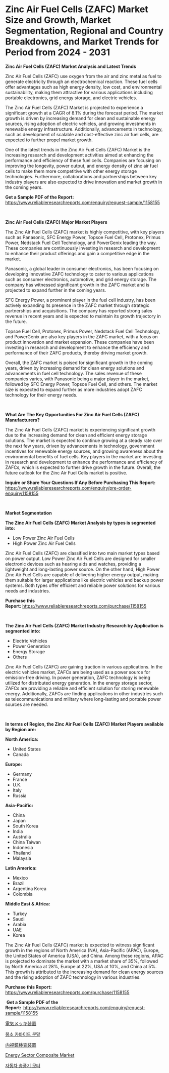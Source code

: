 <p><h1>Zinc Air Fuel Cells (ZAFC) Market Size and Growth, Market Segmentation, Regional and Country Breakdowns, and Market Trends for Period from 2024 -  2031</h1></p><p><strong>Zinc Air Fuel Cells (ZAFC) Market Analysis and Latest Trends</strong></p>
<p><p>Zinc Air Fuel Cells (ZAFC) use oxygen from the air and zinc metal as fuel to generate electricity through an electrochemical reaction. These fuel cells offer advantages such as high energy density, low cost, and environmental sustainability, making them attractive for various applications including portable electronics, grid energy storage, and electric vehicles.</p><p>The Zinc Air Fuel Cells (ZAFC) Market is projected to experience a significant growth at a CAGR of 8.1% during the forecast period. The market growth is driven by increasing demand for clean and sustainable energy sources, rising adoption of electric vehicles, and growing investments in renewable energy infrastructure. Additionally, advancements in technology, such as development of scalable and cost-effective zinc air fuel cells, are expected to further propel market growth.</p><p>One of the latest trends in the Zinc Air Fuel Cells (ZAFC) Market is the increasing research and development activities aimed at enhancing the performance and efficiency of these fuel cells. Companies are focusing on improving the longevity, power output, and energy density of zinc air fuel cells to make them more competitive with other energy storage technologies. Furthermore, collaborations and partnerships between key industry players are also expected to drive innovation and market growth in the coming years.</p></p>
<p><strong>Get a Sample PDF of the Report:&nbsp;</strong> <a href="https://www.reliableresearchreports.com/enquiry/request-sample/1158155">https://www.reliableresearchreports.com/enquiry/request-sample/1158155</a></p>
<p>&nbsp;</p>
<p><strong>Zinc Air Fuel Cells (ZAFC) Major Market Players</strong></p>
<p><p>The Zinc Air Fuel Cells (ZAFC) market is highly competitive, with key players such as Panasonic, SFC Energy Power, Topsoe Fuel Cell, Protonex, Primus Power, Nedstack Fuel Cell Technology, and PowerGenix leading the way. These companies are continuously investing in research and development to enhance their product offerings and gain a competitive edge in the market.</p><p>Panasonic, a global leader in consumer electronics, has been focusing on developing innovative ZAFC technology to cater to various applications such as consumer electronics, automotive, and grid energy storage. The company has witnessed significant growth in the ZAFC market and is projected to expand further in the coming years.</p><p>SFC Energy Power, a prominent player in the fuel cell industry, has been actively expanding its presence in the ZAFC market through strategic partnerships and acquisitions. The company has reported strong sales revenue in recent years and is expected to maintain its growth trajectory in the future.</p><p>Topsoe Fuel Cell, Protonex, Primus Power, Nedstack Fuel Cell Technology, and PowerGenix are also key players in the ZAFC market, with a focus on product innovation and market expansion. These companies have been investing in research and development to enhance the efficiency and performance of their ZAFC products, thereby driving market growth.</p><p>Overall, the ZAFC market is poised for significant growth in the coming years, driven by increasing demand for clean energy solutions and advancements in fuel cell technology. The sales revenue of these companies varies, with Panasonic being a major player in the market, followed by SFC Energy Power, Topsoe Fuel Cell, and others. The market size is expected to expand further as more industries adopt ZAFC technology for their energy needs.</p></p>
<p>&nbsp;</p>
<p><strong>What Are The Key Opportunities For Zinc Air Fuel Cells (ZAFC) Manufacturers?</strong></p>
<p><p>The Zinc Air Fuel Cells (ZAFC) market is experiencing significant growth due to the increasing demand for clean and efficient energy storage solutions. The market is expected to continue growing at a steady rate over the next few years, driven by advancements in technology, government incentives for renewable energy sources, and growing awareness about the environmental benefits of fuel cells. Key players in the market are investing in research and development to enhance the performance and efficiency of ZAFCs, which is expected to further drive growth in the future. Overall, the future outlook for the Zinc Air Fuel Cells market is positive.</p></p>
<p><strong>Inquire or Share Your Questions If Any Before Purchasing This Report:</strong> <a href="https://www.reliableresearchreports.com/enquiry/pre-order-enquiry/1158155">https://www.reliableresearchreports.com/enquiry/pre-order-enquiry/1158155</a></p>
<p>&nbsp;</p>
<p><strong>Market Segmentation</strong></p>
<p><strong>The Zinc Air Fuel Cells (ZAFC) Market Analysis by types is segmented into:</strong></p>
<p><ul><li>Low Power Zinc Air Fuel Cells</li><li>High Power Zinc Air Fuel Cells</li></ul></p>
<p><p>Zinc Air Fuel Cells (ZAFC) are classified into two main market types based on power output. Low Power Zinc Air Fuel Cells are designed for smaller electronic devices such as hearing aids and watches, providing a lightweight and long-lasting power source. On the other hand, High Power Zinc Air Fuel Cells are capable of delivering higher energy output, making them suitable for larger applications like electric vehicles and backup power systems. Both types offer efficient and reliable power solutions for various needs and industries.</p></p>
<p><strong>Purchase this Report:&nbsp;</strong><a href="https://www.reliableresearchreports.com/purchase/1158155">https://www.reliableresearchreports.com/purchase/1158155</a></p>
<p>&nbsp;</p>
<p><strong>The Zinc Air Fuel Cells (ZAFC) Market Industry Research by Application is segmented into:</strong></p>
<p><ul><li>Electric Vehicles</li><li>Power Generation</li><li>Energy Storage</li><li>Others</li></ul></p>
<p><p>Zinc Air Fuel Cells (ZAFC) are gaining traction in various applications. In the electric vehicles market, ZAFCs are being used as a power source for emission-free driving. In power generation, ZAFC technology is being utilized for distributed energy generation. In the energy storage sector, ZAFCs are providing a reliable and efficient solution for storing renewable energy. Additionally, ZAFCs are finding applications in other industries such as telecommunications and military where long-lasting and portable power sources are needed.</p></p>
<p>&nbsp;</p>
<p><strong>In terms of Region, the Zinc Air Fuel Cells (ZAFC) Market Players available by Region are:</strong></p>
<p>
    <p> <strong> North America: </strong>
        <ul>
            <li>United States</li>
            <li>Canada</li>
        </ul>
        </p> 
    <p> <strong> Europe: </strong>
        <ul>
            <li>Germany</li>
            <li>France</li>
            <li>U.K.</li>
            <li>Italy</li>
            <li>Russia</li>
        </ul>
        </p> 
    <p> <strong> Asia-Pacific: </strong>
        <ul>
            <li>China</li>
            <li>Japan</li>
            <li>South Korea</li>
            <li>India</li>
            <li>Australia</li>
            <li>China Taiwan</li>
            <li>Indonesia</li>
            <li>Thailand</li>
            <li>Malaysia</li>
        </ul>
        </p> 
    <p> <strong> Latin America: </strong>
        <ul>
            <li>Mexico</li>
            <li>Brazil</li>
            <li>Argentina Korea</li>
            <li>Colombia</li>
        </ul>
        </p> 
    <p> <strong> Middle East & Africa: </strong>
        <ul>
            <li>Turkey</li>
            <li>Saudi</li>
            <li>Arabia</li>
            <li>UAE</li>
            <li>Korea</li>
        </ul>
    </p>
    </p>
<p><p>The Zinc Air Fuel Cells (ZAFC) market is expected to witness significant growth in the regions of North America (NA), Asia-Pacific (APAC), Europe, the United States of America (USA), and China. Among these regions, APAC is projected to dominate the market with a market share of 35%, followed by North America at 28%, Europe at 22%, USA at 10%, and China at 5%. This growth is attributed to the increasing demand for clean energy sources and the rising adoption of ZAFC technology in various industries.</p></p>
<p><strong>Purchase this Report: </strong><a href="https://www.reliableresearchreports.com/purchase/1158155">https://www.reliableresearchreports.com/purchase/1158155</a></p>
<p>&nbsp;<strong>Get a Sample PDF of the Report:&nbsp;&nbsp;</strong><a href="https://www.reliableresearchreports.com/enquiry/request-sample/1158155">https://www.reliableresearchreports.com/enquiry/request-sample/1158155</a></p>
<p><strong></strong></p>
<p><p><a href="https://github.com/EstelWisozk1/Market-Research-Report-List-1/blob/main/642252716579.md">電気メッキ装置</a></p><p><a href="https://github.com/vsckjg50460/Market-Research-Report-List-1/blob/main/948289215538.md">붕소 카바이드 분말</a></p><p><a href="https://github.com/lrlmopnhwd79300/Market-Research-Report-List-1/blob/main/926124016578.md">内視鏡検査装置</a></p><p><a href="https://github.com/joannagoyvaerts/Market-Research-Report-List-2/blob/main/energy-sector-composite-market.md">Energy Sector Composite Market</a></p><p><a href="https://github.com/GabrielBlanda5656/Market-Research-Report-List-1/blob/main/936053115539.md">자동차 송풍기 모터</a></p></p>